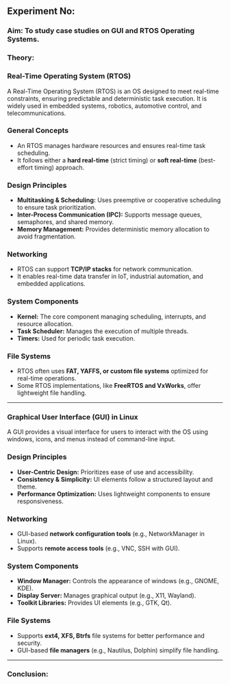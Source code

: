 ## Experiment No: 

### **Aim:**  To study case studies on GUI and RTOS Operating Systems.  

### **Theory:**  

### **Real-Time Operating System (RTOS)**  
A Real-Time Operating System (RTOS) is an OS designed to meet real-time constraints, ensuring predictable and deterministic task execution. It is widely used in embedded systems, robotics, automotive control, and telecommunications.  

### **General Concepts**  
- An RTOS manages hardware resources and ensures real-time task scheduling.  
- It follows either a **hard real-time** (strict timing) or **soft real-time** (best-effort timing) approach.  

### **Design Principles**  
- **Multitasking & Scheduling:** Uses preemptive or cooperative scheduling to ensure task prioritization.  
- **Inter-Process Communication (IPC):** Supports message queues, semaphores, and shared memory.  
- **Memory Management:** Provides deterministic memory allocation to avoid fragmentation.  

### **Networking**  
- RTOS can support **TCP/IP stacks** for network communication.  
- It enables real-time data transfer in IoT, industrial automation, and embedded applications.  

### **System Components**  
- **Kernel:** The core component managing scheduling, interrupts, and resource allocation.  
- **Task Scheduler:** Manages the execution of multiple threads.  
- **Timers:** Used for periodic task execution.  

### **File Systems**  
- RTOS often uses **FAT, YAFFS, or custom file systems** optimized for real-time operations.  
- Some RTOS implementations, like **FreeRTOS and VxWorks**, offer lightweight file handling.  

---

### **Graphical User Interface (GUI) in Linux**  
A GUI provides a visual interface for users to interact with the OS using windows, icons, and menus instead of command-line input.  

### **Design Principles**  
- **User-Centric Design:** Prioritizes ease of use and accessibility.  
- **Consistency & Simplicity:** UI elements follow a structured layout and theme.  
- **Performance Optimization:** Uses lightweight components to ensure responsiveness.  

### **Networking**  
- GUI-based **network configuration tools** (e.g., NetworkManager in Linux).  
- Supports **remote access tools** (e.g., VNC, SSH with GUI).  

### **System Components**  
- **Window Manager:** Controls the appearance of windows (e.g., GNOME, KDE).  
- **Display Server:** Manages graphical output (e.g., X11, Wayland).  
- **Toolkit Libraries:** Provides UI elements (e.g., GTK, Qt).  

### **File Systems**  
- Supports **ext4, XFS, Btrfs** file systems for better performance and security.  
- GUI-based **file managers** (e.g., Nautilus, Dolphin) simplify file handling.  

---

### Conclusion:
